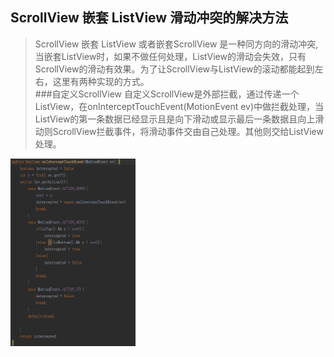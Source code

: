 ## ScrollView 嵌套 ListView 滑动冲突的解决方法<br>
>ScrollView 嵌套 ListView 或者嵌套ScrollView 是一种同方向的滑动冲突,当嵌套ListView时，如果不做任何处理，ListView的滑动会失效，只有ScrollView的滑动有效果。为了让ScrollView与ListView的滚动都能起到左右，这里有两种实现的方式。<br>
###自定义ScrollView
>自定义ScrollView是外部拦截，通过传递一个ListView，在onInterceptTouchEvent(MotionEvent ev)中做拦截处理，当ListView的第一条数据已经显示且是向下滑动或显示最后一条数据且向上滑动则ScrollView拦截事件，将滑动事件交由自己处理。其他则交给ListView处理。<br>
<img src="scrollview1.jpg" width=200 height=300 />
